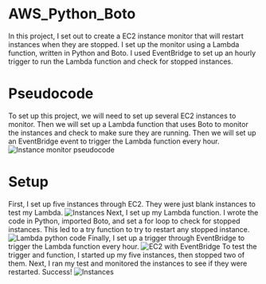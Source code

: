 # AWS_Python_Boto
In this project, I set out to create a EC2 instance monitor that will restart instances when they are stopped. I set up the monitor using a Lambda function, written in Python and Boto.
I used EventBridge to set up an hourly trigger to run the Lambda function and check for stopped instances.

# Pseudocode
To set up this project, we will need to set up several EC2 instances to monitor. Then we will set up a Lambda function that uses Boto to monitor the instances and check to make sure they are running. Then we will set up an EventBridge event to trigger the Lambda function every hour.
![Instance monitor pseudocode](https://github.com/user-attachments/assets/c29f5eba-2985-429b-a51d-bc9fe30befb8)


# Setup
First, I set up five instances through EC2. They were just blank instances to test my Lambda.
![Instances](https://github.com/user-attachments/assets/d60cf6b4-a6f8-4acc-ac3e-29bd6e9d3656)
Next, I set up my Lambda function. I wrote the code in Python, imported Boto, and set a for loop to check for stopped instances. This led to a try function to try to restart any stopped instance.
![Lambda python code](https://github.com/user-attachments/assets/1aa2fe36-2bb8-4060-bc94-4f60f6340542)
Finally, I set up a trigger through EventBridge to trigger the Lambda function every hour.
![EC2 with EventBridge](https://github.com/user-attachments/assets/2cc0f292-5368-469e-8810-77d9a704665b)
To test the trigger and function, I started up my five instances, then stopped two of them. Next, I ran my test and monitored the instances to see if they were restarted. Success!
![Instances](https://github.com/user-attachments/assets/2545f5bf-45f3-4cd2-9583-38fbaff7b2e5)
